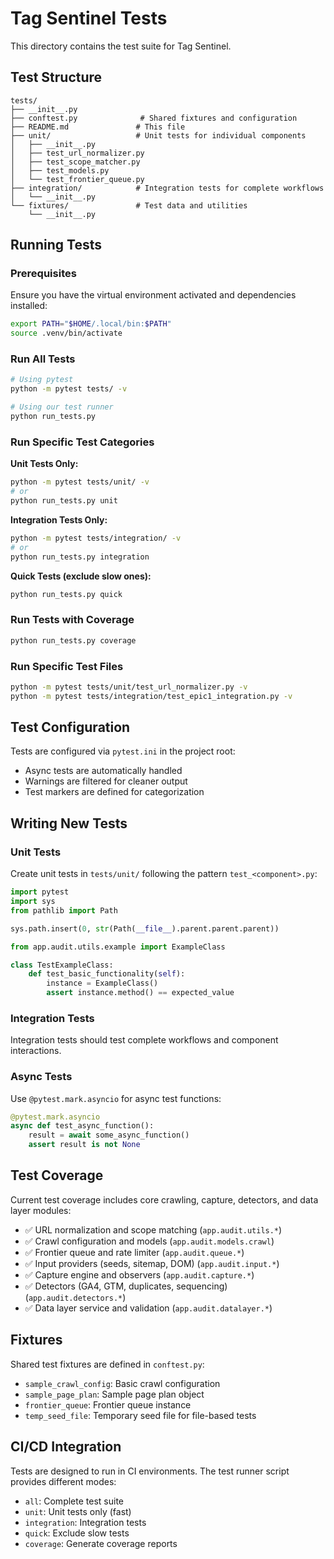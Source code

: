 # Tag Sentinel Tests

This directory contains the test suite for Tag Sentinel.

## Test Structure

```
tests/
├── __init__.py
├── conftest.py              # Shared fixtures and configuration
├── README.md               # This file
├── unit/                   # Unit tests for individual components
│   ├── __init__.py
│   ├── test_url_normalizer.py
│   ├── test_scope_matcher.py
│   ├── test_models.py
│   └── test_frontier_queue.py
├── integration/            # Integration tests for complete workflows
│   └── __init__.py
└── fixtures/               # Test data and utilities
    └── __init__.py
```

## Running Tests

### Prerequisites
Ensure you have the virtual environment activated and dependencies installed:

```bash
export PATH="$HOME/.local/bin:$PATH"
source .venv/bin/activate
```

### Run All Tests
```bash
# Using pytest
python -m pytest tests/ -v

# Using our test runner
python run_tests.py
```

### Run Specific Test Categories

**Unit Tests Only:**
```bash
python -m pytest tests/unit/ -v
# or
python run_tests.py unit
```

**Integration Tests Only:**
```bash
python -m pytest tests/integration/ -v  
# or
python run_tests.py integration
```

**Quick Tests (exclude slow ones):**
```bash
python run_tests.py quick
```

### Run Tests with Coverage
```bash
python run_tests.py coverage
```

### Run Specific Test Files
```bash
python -m pytest tests/unit/test_url_normalizer.py -v
python -m pytest tests/integration/test_epic1_integration.py -v
```

## Test Configuration

Tests are configured via `pytest.ini` in the project root:
- Async tests are automatically handled
- Warnings are filtered for cleaner output
- Test markers are defined for categorization

## Writing New Tests

### Unit Tests
Create unit tests in `tests/unit/` following the pattern `test_<component>.py`:

```python
import pytest
import sys
from pathlib import Path

sys.path.insert(0, str(Path(__file__).parent.parent.parent))

from app.audit.utils.example import ExampleClass

class TestExampleClass:
    def test_basic_functionality(self):
        instance = ExampleClass()
        assert instance.method() == expected_value
```

### Integration Tests
Integration tests should test complete workflows and component interactions.

### Async Tests
Use `@pytest.mark.asyncio` for async test functions:

```python
@pytest.mark.asyncio
async def test_async_function():
    result = await some_async_function()
    assert result is not None
```

## Test Coverage

Current test coverage includes core crawling, capture, detectors, and data layer modules:
- ✅ URL normalization and scope matching (`app.audit.utils.*`)
- ✅ Crawl configuration and models (`app.audit.models.crawl`)
- ✅ Frontier queue and rate limiter (`app.audit.queue.*`)
- ✅ Input providers (seeds, sitemap, DOM) (`app.audit.input.*`)
- ✅ Capture engine and observers (`app.audit.capture.*`)
- ✅ Detectors (GA4, GTM, duplicates, sequencing) (`app.audit.detectors.*`)
- ✅ Data layer service and validation (`app.audit.datalayer.*`)

## Fixtures

Shared test fixtures are defined in `conftest.py`:
- `sample_crawl_config`: Basic crawl configuration
- `sample_page_plan`: Sample page plan object
- `frontier_queue`: Frontier queue instance
- `temp_seed_file`: Temporary seed file for file-based tests

## CI/CD Integration

Tests are designed to run in CI environments. The test runner script provides different modes:
- `all`: Complete test suite
- `unit`: Unit tests only (fast)
- `integration`: Integration tests
- `quick`: Exclude slow tests
- `coverage`: Generate coverage reports
